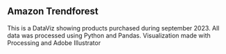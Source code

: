 ## Amazon Trendforest

This is a DataViz showing products purchased during september 2023.
All data was processed using Python and Pandas. Visualization made with
Processing and Adobe Illustrator
